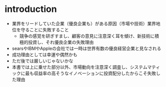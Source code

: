 # introduction
- 業界をリードしていた企業（優良企業も）がある原因（市場や技術）業界地位を守ることに失敗すること
  - 競争の感覚を研ぎすまし、顧客の意見に注意深く耳を傾け、新技術に積極的投資し、それ優良企業の失敗理由
- searsやIBMやAppleの会社では一時は世界有数の優良経営企業と見なされる
- 成功理由としては幸運や偶然かも
 - ただ後では厳しいじゃないかな
- 本書では上に乗せた部分以外、市場動向を注意深く調査し、システムマティックに最も収益率の高そうなイノベーションに投資配分したからこそ失敗した理由
